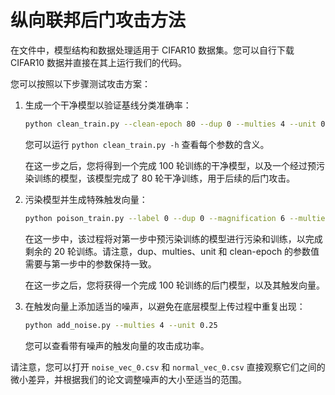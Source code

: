 # 纵向联邦后门攻击方法

在文件中，模型结构和数据处理适用于 CIFAR10 数据集。您可以自行下载 CIFAR10 数据并直接在其上运行我们的代码。

您可以按照以下步骤测试攻击方案：

1. 生成一个干净模型以验证基线分类准确率：

   ```bash
   python clean_train.py --clean-epoch 80 --dup 0 --multies 4 --unit 0.25
   ```

   您可以运行 `python clean_train.py -h` 查看每个参数的含义。

   在这一步之后，您将得到一个完成 100 轮训练的干净模型，以及一个经过预污染训练的模型，该模型完成了 80 轮干净训练，用于后续的后门攻击。

2. 污染模型并生成特殊触发向量：

   ```bash
   python poison_train.py --label 0 --dup 0 --magnification 6 --multies 4 --unit 0.25 --clean-epoch 80
   ```

   在这一步中，该过程将对第一步中预污染训练的模型进行污染和训练，以完成剩余的 20 轮训练。请注意，dup、multies、unit 和 clean-epoch 的参数值需要与第一步中的参数保持一致。

   在这一步之后，您将获得一个完成 100 轮训练的后门模型，以及其触发向量。

3. 在触发向量上添加适当的噪声，以避免在底层模型上传过程中重复出现：

   ```bash
   python add_noise.py --multies 4 --unit 0.25
   ```

   您可以查看带有噪声的触发向量的攻击成功率。

请注意，您可以打开 `noise_vec_0.csv` 和 `normal_vec_0.csv` 直接观察它们之间的微小差异，并根据我们的论文调整噪声的大小至适当的范围。
